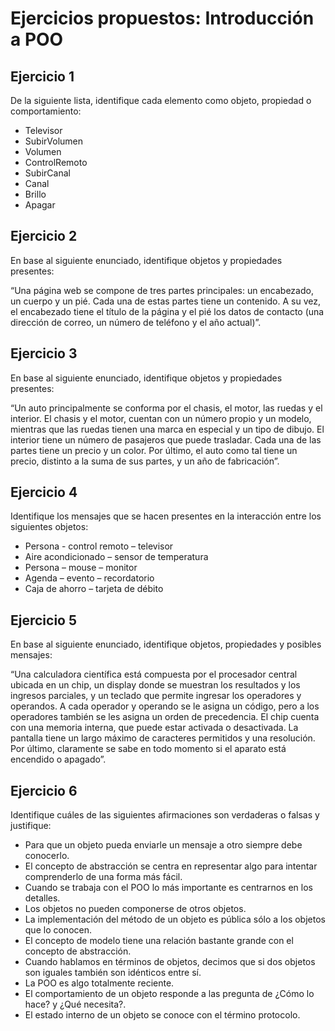 # Ejercicios propuestos: Introducción a POO

## Ejercicio 1
De la siguiente lista, identifique cada elemento como objeto, propiedad o comportamiento:

<ul>
<li>Televisor</li>
<li>SubirVolumen</li>
<li>Volumen</li>
<li>ControlRemoto</li>
<li>SubirCanal</li>
<li>Canal</li>
<li>Brillo</li>
<li>Apagar</li>
</ul>

## Ejercicio 2
En base al siguiente enunciado, identifique objetos y propiedades presentes:

“Una página web se compone de tres partes principales: un encabezado, un cuerpo y un pié. Cada una de estas partes tiene un contenido. A su vez, el encabezado tiene el título de la página y el pié los datos de contacto (una dirección de correo, un número de teléfono y el año actual)”.

## Ejercicio 3
En base al siguiente enunciado, identifique objetos y propiedades presentes:

“Un auto principalmente se conforma por el chasis, el motor, las ruedas y el interior. El chasis y el motor, cuentan con un número propio y un modelo, mientras que las ruedas tienen una marca en especial y un tipo de dibujo. El interior tiene un número de pasajeros que puede trasladar. Cada una de las partes tiene un precio y un color. Por último, el auto como tal tiene un precio, distinto a la suma de sus partes, y un año de fabricación”.

## Ejercicio 4
Identifique los mensajes que se hacen presentes en la interacción entre los siguientes objetos:

<ul>
	<li>Persona - control remoto – televisor</li>
	<li>Aire acondicionado – sensor de temperatura</li>
	<li>Persona – mouse – monitor</li>
	<li>Agenda – evento – recordatorio</li>
	<li>Caja de ahorro – tarjeta de débito</li>
</ul>

## Ejercicio 5
En base al siguiente enunciado, identifique objetos, propiedades y posibles mensajes:

“Una calculadora científica está compuesta por el procesador central ubicada en un chip, un display donde se muestran los resultados y los ingresos parciales, y un teclado que permite ingresar los operadores y operandos. A cada operador y operando se le asigna un código, pero a los operadores también se les asigna un orden de precedencia. El chip cuenta con una memoria interna, que puede estar activada o desactivada. La pantalla tiene un largo máximo de caracteres permitidos y una resolución. Por último, claramente se sabe en todo momento si el aparato está encendido o apagado”.

## Ejercicio 6
Identifique cuáles de las siguientes afirmaciones son verdaderas o falsas y justifique:

<ul>
<li>Para que un objeto pueda enviarle un mensaje a otro siempre debe conocerlo.</li>
<li>El concepto de abstracción se centra en representar algo para intentar comprenderlo de una forma más fácil.</li>
<li>Cuando se trabaja con el POO lo más importante es centrarnos en los detalles.</li>
<li>Los objetos no pueden componerse de otros objetos.</li>
<li>La implementación del método de un objeto es pública sólo a los objetos que lo conocen.</li>
<li>El concepto de modelo tiene una relación bastante grande con el concepto de abstracción.</li>
<li>Cuando hablamos en términos de objetos, decimos que si dos objetos son iguales también son idénticos entre sí.</li>
<li>La POO es algo totalmente reciente.</li>
<li>El comportamiento de un objeto responde a las pregunta de ¿Cómo lo hace? y ¿Qué necesita?.</li>
<li>El estado interno de un objeto se conoce con el término protocolo.</li>
</ul>